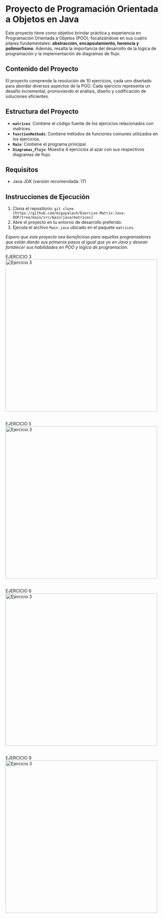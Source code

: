 # Proyecto de Programación Orientada a Objetos en Java

Este proyecto tiene como objetivo brindar práctica y experiencia en Programación Orientada a Objetos (POO), focalizándose en sus cuatro pilares fundamentales: **abstracción, encapsulamiento, herencia y polimorfismo**. Además, resalta la importancia del desarrollo de la lógica de programación y la implementación de diagramas de flujo.

## Contenido del Proyecto

El proyecto comprende la resolución de 10 ejercicios, cada uno diseñado para abordar diversos aspectos de la POO. Cada ejercicio representa un desafío incremental, promoviendo el análisis, diseño y codificación de soluciones eficientes.

## Estructura del Proyecto

- **`matrices`**: Contiene el código fuente de los ejercicios relacionados con matrices.
- **`FunctionMethods`**: Contiene métodos de funciones comunes utilizados en los ejercicios.
- **`Main`**: Contiene el programa principal.
- **`Diagramas_Flujo`**: Muestra 4 ejercicios al azar con sus respectivos diagramas de flujo.

## Requisitos

- Java JDK (versión recomendada: 17)

## Instrucciones de Ejecución

1. Clona el repositorio: `git clone [https://github.com/migayalach/Exercise-Matrix-Java-OOP/tree/main/src/main/java/matrices]`
2. Abre el proyecto en tu entorno de desarrollo preferido.
3. Ejecuta el archivo `Main.java` ubicado en el paquete `matrices`.

*Espero que este proyecto sea beneficioso para aquellos programadores que están dando sus primeros pasos al igual que yo en Java y desean fortalecer sus habilidades en POO y lógica de programación.*

EJERCICIO 3<br>
<img src="./flowchart/three.png" alt="Ejercicio 3" width="500"/><br><br>

EJERCICIO 5<br>
<img src="./flowchart/five.png" alt="Ejercicio 3" width="500"/><br><br>

EJERCICIO 6<br>
<img src="./flowchart/six.png" alt="Ejercicio 3" width="500"/><br><br>

EJERCICIO 9<br>
<img src="./flowchart/nueve.png" alt="Ejercicio 3" width="500"/><br><br>
